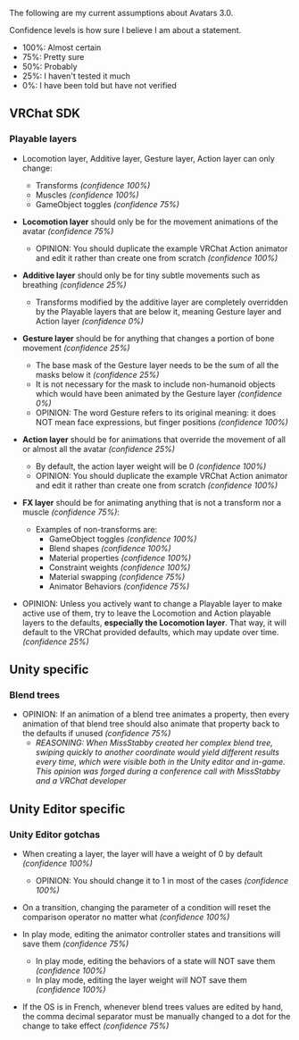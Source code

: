 The following are my current assumptions about Avatars 3.0.

Confidence levels is how sure I believe I am about a statement.

- 100%: Almost certain
- 75%: Pretty sure
- 50%: Probably
- 25%: I haven't tested it much
- 0%: I have been told but have not verified

## VRChat SDK

### Playable layers

- Locomotion layer, Additive layer, Gesture layer, Action layer can only change:
  - Transforms *(confidence 100%)*
  - Muscles *(confidence 100%)*
  - GameObject toggles *(confidence 75%)*

- **Locomotion layer** should only be for the movement animations of the avatar *(confidence 75%)*
  - OPINION: You should duplicate the example VRChat Action animator and edit it rather than create one from scratch *(confidence 100%)*

- **Additive layer** should only be for tiny subtle movements such as breathing *(confidence 25%)*
  - Transforms modified by the additive layer are completely overridden by the Playable layers that are below it, meaning Gesture layer and Action layer *(confidence 0%)*

- **Gesture layer** should be for anything that changes a portion of bone movement *(confidence 25%)*
  - The base mask of the Gesture layer needs to be the sum of all the masks below it *(confidence 25%)*
  - It is not necessary for the mask to include non-humanoid objects which would have been animated by the Gesture layer *(confidence 0%)*
  - OPINION: The word Gesture refers to its original meaning: it does NOT mean face expressions, but finger positions *(confidence 100%)*

- **Action layer** should be for animations that override the movement of all or almost all the avatar *(confidence 25%)*
  - By default, the action layer weight will be 0 *(confidence 100%)*
  - OPINION: You should duplicate the example VRChat Action animator and edit it rather than create one from scratch *(confidence 100%)*

- **FX layer** should be for animating anything that is not a transform nor a muscle *(confidence 75%)*:
  - Examples of non-transforms are:
    - GameObject toggles *(confidence 100%)*
    - Blend shapes *(confidence 100%)*
    - Material properties *(confidence 100%)*
    - Constraint weights *(confidence 100%)*
    - Material swapping *(confidence 75%)*
    - Animator Behaviors *(confidence 75%)*

- OPINION: Unless you actively want to change a Playable layer to make active use of them, try to leave the Locomotion and Action playable layers to the defaults, **especially the Locomotion layer**. That way, it will default to the VRChat provided defaults, which may update over time. *(confidence 25%)*

## Unity specific

### Blend trees

- OPINION: If an animation of a blend tree animates a property, then every animation of that blend tree should also animate that property back to the defaults if unused *(confidence 75%)*
  - *REASONING: When MissStabby created her complex blend tree, swiping quickly to another coordinate would yield different results every time, which were visible both in the Unity editor and in-game. This opinion was forged during a conference call with MissStabby and a VRChat developer*


## Unity Editor specific

### Unity Editor gotchas

- When creating a layer, the layer will have a weight of 0 by default *(confidence 100%)*
  - OPINION: You should change it to 1 in most of the cases *(confidence 100%)*

- On a transition, changing the parameter of a condition will reset the comparison operator no matter what *(confidence 100%)*

- In play mode, editing the animator controller states and transitions will save them *(confidence 75%)*
  - In play mode, editing the behaviors of a state will NOT save them *(confidence 100%)*
  - In play mode, editing the layer weight will NOT save them *(confidence 100%)*

- If the OS is in French, whenever blend trees values are edited by hand, the comma decimal separator must be manually changed to a dot for the change to take effect *(confidence 75%)*
